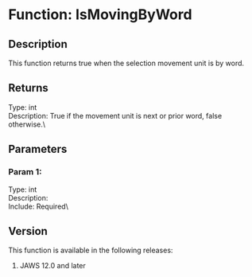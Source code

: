 # Function: IsMovingByWord

## Description

This function returns true when the selection movement unit is by word.

## Returns

Type: int\
Description: True if the movement unit is next or prior word, false
otherwise.\

## Parameters

### Param 1:

Type: int\
Description:\
Include: Required\

## Version

This function is available in the following releases:

1.  JAWS 12.0 and later
